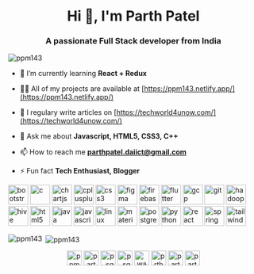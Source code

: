 <h1 align="center">Hi 👋, I'm Parth Patel</h1>
<h3 align="center">A passionate Full Stack developer from India</h3>

<p align="left"> <img src="https://komarev.com/ghpvc/?username=ppm143" alt="ppm143" /> </p>

- 🌱 I’m currently learning **React + Redux**

- 👨‍💻 All of my projects are available at [https://ppm143.netlify.app/](https://ppm143.netlify.app/)

- 📝 I regulary write articles on [https://techworld4unow.com/](https://techworld4unow.com/)

- 💬 Ask me about **Javascript, HTML5, CSS3, C++**

- 📫 How to reach me **parthpatel.daiict@gmail.com**

- ⚡ Fun fact **Tech Enthusiast, Blogger**

<p align="left"><img src="https://devicons.github.io/devicon/devicon.git/icons/bootstrap/bootstrap-plain.svg" alt="bootstrap" width="40" height="40"/> <img src="https://devicons.github.io/devicon/devicon.git/icons/c/c-original.svg" alt="c" width="40" height="40"/> <img src="https://www.chartjs.org/media/logo-title.svg" alt="chartjs" width="40" height="40"/> <img src="https://devicons.github.io/devicon/devicon.git/icons/cplusplus/cplusplus-original.svg" alt="cplusplus" width="40" height="40"/> <img src="https://devicons.github.io/devicon/devicon.git/icons/css3/css3-original-wordmark.svg" alt="css3" width="40" height="40"/> <img src="https://www.vectorlogo.zone/logos/figma/figma-icon.svg" alt="figma" width="40" height="40"/> <img src="https://www.vectorlogo.zone/logos/firebase/firebase-icon.svg" alt="firebase" width="40" height="40"/> <img src="https://www.vectorlogo.zone/logos/flutterio/flutterio-icon.svg" alt="flutter" width="40" height="40"/> <img src="https://www.vectorlogo.zone/logos/google_cloud/google_cloud-icon.svg" alt="gcp" width="40" height="40"/> <img src="https://www.vectorlogo.zone/logos/git-scm/git-scm-icon.svg" alt="git" width="40" height="40"/> <img src="https://www.vectorlogo.zone/logos/apache_hadoop/apache_hadoop-icon.svg" alt="hadoop" width="40" height="40"/> <img src="https://www.vectorlogo.zone/logos/apache_hive/apache_hive-icon.svg" alt="hive" width="40" height="40"/> <img src="https://devicons.github.io/devicon/devicon.git/icons/html5/html5-original-wordmark.svg" alt="html5" width="40" height="40"/> <img src="https://devicons.github.io/devicon/devicon.git/icons/java/java-original-wordmark.svg" alt="java" width="40" height="40"/> <img src="https://devicons.github.io/devicon/devicon.git/icons/javascript/javascript-original.svg" alt="javascript" width="40" height="40"/> <img src="https://devicons.github.io/devicon/devicon.git/icons/linux/linux-original.svg" alt="linux" width="40" height="40"/> <img src="https://raw.githubusercontent.com/prplx/svg-logos/5585531d45d294869c4eaab4d7cf2e9c167710a9/svg/materialize.svg" alt="materialize" width="40" height="40"/> <img src="https://devicons.github.io/devicon/devicon.git/icons/postgresql/postgresql-original-wordmark.svg" alt="postgresql" width="40" height="40"/> <img src="https://devicons.github.io/devicon/devicon.git/icons/python/python-original.svg" alt="python" width="40" height="40"/> <img src="https://devicons.github.io/devicon/devicon.git/icons/react/react-original-wordmark.svg" alt="react" width="40" height="40"/> <img src="https://www.vectorlogo.zone/logos/springio/springio-icon.svg" alt="spring" width="40" height="40"/> <img src="https://www.vectorlogo.zone/logos/tailwindcss/tailwindcss-icon.svg" alt="tailwind" width="40" height="40"/></p>

<p><img align="left" src="https://github-readme-stats.vercel.app/api/top-langs/?username=ppm143&layout=compact" alt="ppm143" /></p>

<p>&nbsp;<img align="center" src="https://github-readme-stats.vercel.app/api?username=ppm143&show_icons=true" alt="ppm143" /></p>

<p align="center">
<a href="https://twitter.com/ppm__143" target="blank"><img align="center" src="https://cdn.jsdelivr.net/npm/simple-icons@3.0.1/icons/twitter.svg" alt="ppm__143" height="30" width="30" /></a>
<a href="https://linkedin.com/in/parth-patel-80a291152" target="blank"><img align="center" src="https://cdn.jsdelivr.net/npm/simple-icons@3.0.1/icons/linkedin.svg" alt="parth-patel-80a291152" height="30" width="30" /></a>
<a href="https://instagram.com/p_square_m" target="blank"><img align="center" src="https://cdn.jsdelivr.net/npm/simple-icons@3.0.1/icons/instagram.svg" alt="p_square_m" height="30" width="30" /></a>
<a href="https://www.codechef.com/users/p_square_m" target="blank"><img align="center" src="https://cdn.jsdelivr.net/npm/simple-icons@3.1.0/icons/codechef.svg" alt="p_square_m" height="30" width="30" /></a>
<a href="https://www.hackerrank.com/wakeup_montu" target="blank"><img align="center" src="https://cdn.jsdelivr.net/npm/simple-icons@3.0.1/icons/hackerrank.svg" alt="wakeup_montu" height="30" width="30" /></a>
<a href="https://codeforces.com/profile/prthptl14" target="blank"><img align="center" src="https://cdn.jsdelivr.net/npm/simple-icons@3.0.1/icons/codeforces.svg" alt="prthptl14" height="30" width="30" /></a>
<a href="https://www.hackerearth.com/parthpatel5" target="blank"><img align="center" src="https://cdn.jsdelivr.net/npm/simple-icons@3.0.1/icons/hackerearth.svg" alt="parthpatel5" height="30" width="30" /></a>
<a href="https://auth.geeksforgeeks.org/user/parthpatel3" target="blank"><img align="center" src="https://cdn.jsdelivr.net/npm/simple-icons@3.0.1/icons/geeksforgeeks.svg" alt="parthpatel3" height="30" width="30" /></a>
</p>
